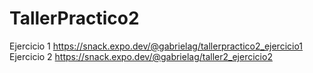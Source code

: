 # TallerPractico2

Ejercicio 1 https://snack.expo.dev/@gabrielag/tallerpractico2_ejercicio1
Ejercicio 2 https://snack.expo.dev/@gabrielag/taller2_ejercicio2
